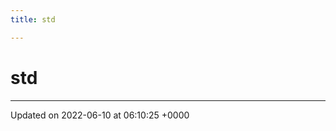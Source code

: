 ```yaml
---
title: std

---
```


# std








-------------------------------

Updated on 2022-06-10 at 06:10:25 +0000